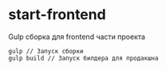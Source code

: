 # start-frontend
Gulp сборка для frontend части проекта

```
gulp // Запуск сборки
gulp build // Запуск билдера для продакшна
```